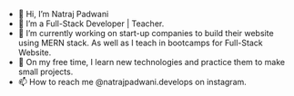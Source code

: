 - 👋 Hi, I’m Natraj Padwani
- 👀 I’m a Full-Stack Developer | Teacher.
- 🌱 I’m currently working on start-up companies to build their website using MERN stack. As well as I teach in bootcamps for Full-Stack Website. 
- 💞️ On my free time, I learn new technologies and practice them to make small projects.
- 📫 How to reach me @natrajpadwani.develops on instagram.

<!---
NexTronick/NexTronick is a ✨ special ✨ repository because its `README.md` (this file) appears on your GitHub profile.
You can click the Preview link to take a look at your changes.
--->
